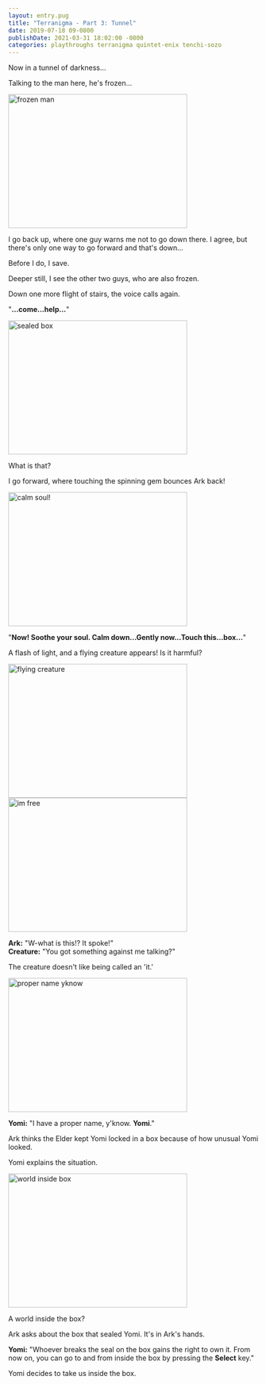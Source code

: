 ```yaml
---
layout: entry.pug
title: "Terranigma - Part 3: Tunnel"
date: 2019-07-18 09-0800
publishDate: 2021-03-31 18:02:00 -0800
categories: playthroughs terranigma quintet-enix tenchi-sozo
---
```


Now in a tunnel of darkness...

Talking to the man here, he's frozen...

<img src="https://i.imgur.com/ufc6vV5.png" alt="frozen man" width="360" height="270" id="liveblog" />

I go back up, where one guy warns me not to go down there. I agree, but there's only one way to go forward and that's down...

Before I do, I save.

Deeper still, I see the other two guys, who are also frozen.

Down one more flight of stairs, the voice calls again.

"**...come...help...**"

<img src="https://i.imgur.com/6z05Pm8.png" alt="sealed box" width="360" height="270" id="liveblog" />

What is that?

I go forward, where touching the spinning gem bounces Ark back!

<img src="https://i.imgur.com/yKDKkso.png" alt="calm soul!" width="360" height="270" id="liveblog" />

"**Now! Soothe your soul. Calm down...Gently now...Touch this...box...**"

A flash of light, and a flying creature appears! Is it harmful?

<img src="https://i.imgur.com/EgU7vth.png" alt="flying creature" width="360" height="270" id="liveblog" />

<img src="https://i.imgur.com/Y2rpG57.png" alt="im free" width="360" height="270" id="liveblog" />

**Ark:** "W-what is this!? It spoke!"<br/>
**Creature:** "You got something against me talking?"

The creature doesn't like being called an 'it.'

<img src="https://i.imgur.com/XbJOu1l.png" alt="proper name yknow" width="360" height="270" id="liveblog" />

**Yomi:** "I have a proper name, y'know. **Yomi**."

Ark thinks the Elder kept Yomi locked in a box because of how unusual Yomi looked.

Yomi explains the situation.

<img src="https://i.imgur.com/yoyRj7r.png" alt="world inside box" width="360" height="270" id="liveblog" />

A world inside the box?

Ark asks about the box that sealed Yomi. It's in Ark's hands.

**Yomi:** "Whoever breaks the seal on the box gains the right to own it. From now on, you can go to and from inside the box by pressing the **Select** key."

Yomi decides to take us inside the box.